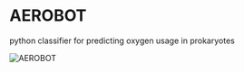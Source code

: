 # AEROBOT
python classifier for predicting oxygen usage in prokaryotes

<img src="https://cdn.discordapp.com/attachments/977537752591659008/1072408230862520420/JoshG_Ukiyo-e_style_drawing_of_a_cute_microbe_wearing_a_gas_mas_d5523523-2df3-42bd-b1b3-67d18237f331.png" alt="AEROBOT" title="AEROBOT">
